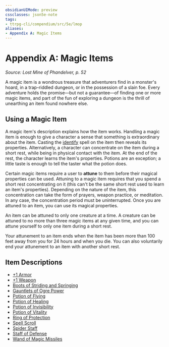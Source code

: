 ```yaml
---
obsidianUIMode: preview
cssclasses: json5e-note
tags:
- ttrpg-cli/compendium/src/5e/lmop
aliases:
- Appendix A: Magic Items
---
```

# Appendix A: Magic Items
*Source: Lost Mine of Phandelver, p. 52* 

A magic item is a wondrous treasure that adventurers find in a monster's hoard, in a trap-riddled dungeon, or in the possession of a slain foe. Every adventure holds the promise—but not a guarantee—of finding one or more magic items, and part of the fun of exploring a dungeon is the thrill of unearthing an item found nowhere else.

## Using a Magic Item

A magic item's description explains how the item works. Handling a magic item is enough to give a character a sense that something is extraordinary about the item. Casting the [identify](identify.md) spell on the item then reveals its properties. Alternatively, a character can concentrate on the item during a short rest, while being in physical contact with the item. At the end of the rest, the character learns the item's properties. Potions are an exception; a little taste is enough to tell the taster what the potion does.

Certain magic items require a user to **attune** to them before their magical properties can be used. Attuning to a magic item requires that you spend a short rest concentrating on it (this can't be the same short rest used to learn an item's properties). Depending on the nature of the item, this concentration can take the form of prayers, weapon practice, or meditation. In any case, the concentration period must be uninterrupted. Once you are attuned to an item, you can use its magical properties.

An item can be attuned to only one creature at a time. A creature can be attuned to no more than three magic items at any given time, and you can attune yourself to only one item during a short rest.

Your attunement to an item ends when the item has been more than 100 feet away from you for 24 hours and when you die. You can also voluntarily end your attunement to an item with another short rest.

## Item Descriptions

- [+1 Armor](1-armor.md)  
- [+1 Weapon](1-weapon.md)  
- [Boots of Striding and Springing](boots-of-striding-and-springing.md)  
- [Gauntlets of Ogre Power](gauntlets-of-ogre-power.md)  
- [Potion of Flying](potion-of-flying.md)  
- [Potion of Healing](potion-of-healing.md)  
- [Potion of Invisibility](potion-of-invisibility.md)  
- [Potion of Vitality](potion-of-vitality.md)  
- [Ring of Protection](ring-of-protection.md)  
- [Spell Scroll](spell-scroll.md)  
- [Spider Staff](spider-staff-lmop.md)  
- [Staff of Defense](staff-of-defense-lmop.md)  
- [Wand of Magic Missiles](wand-of-magic-missiles.md)